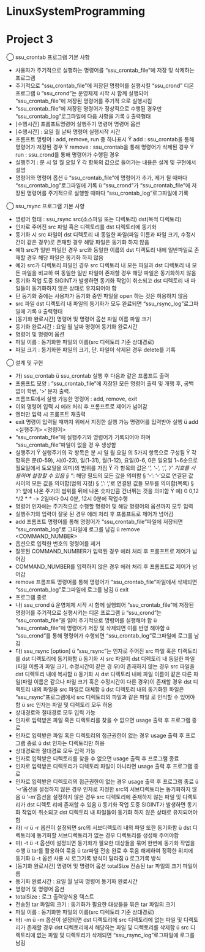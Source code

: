 # LinuxSystemProgramming
# Project 3

◯ ssu_crontab 프로그램 기본 사항
- 사용자가 주기적으로 실행하는 명령어를 “ssu_crontab_file”에 저장 및 삭제하는 프로그램
- 주기적으로 “ssu_crontab_file”에 저장된 명령어를 실행시킬 “ssu_crond” 디몬 프로그램
ü “ssu_crond”는 운영체제 시작 시 함께 실행되어 “ssu_crontab_file”에 저장된 명령어를 주기적
으로 실행시킴
- “ssu_crontab_file”에 저장된 명령어가 정상적으로 수행된 경우만 “ssu_crontab_log”로그파일에
다음 사항을 기록
ü 출력형태
- [수행시간] 프롬프트명령어 실행주기 명령어 명령어 옵션
- [수행시간] : 요일 월 날짜 명령어 실행시작 시간
- 프롬프트 명령어 : add, remove, run 중 하나표시
Ÿ add : ssu_crontab을 통해 명령어가 저장된 경우
Ÿ remove : ssu_crontab을 통해 명령어가 삭제된 경우
Ÿ run : ssu_crond를 통해 명령어가 수행된 경우
- 실행주기 : 분 시 일 월 요일
Ÿ 각 항목의 값으로 들어가는 내용은 설계 및 구현에서 설명
- 명령어와 명령어 옵션
ü “ssu_crontab_file”에 명령어가 추가, 제거 될 때마다 “ssu_crontab_log”로그파일에 기록
ü “ssu_crond”가 “ssu_crontab_file”에 저장된 명령어를 주기적으로 실행할 때마다
“ssu_crontab_log”로그파일에 기록

◯ ssu_rsync 프로그램 기본 사항
- 명령어 형태 : ssu_rsync src(소스파일 또는 디렉토리) dst(목적 디렉토리)
- 인자로 주어진 src 파일 혹은 디렉토리를 dst 디렉토리에 동기화
- 동기화 시 src 파일이 dst 디렉토리 내 동일한 파일(파일 이름과 파일 크기, 수정시간이 같은 경우)로
존재할 경우 해당 파일은 동기화 하지 않음
- 예1) src가 일반 파일인 경우 src와 동일한 이름의 dst 디렉토리 내에 일반파일로 존재할 경우 해당
파일은 동기화 하지 않음
- 예2) src가 디렉토리 파일인 경우 src 디렉토리 내 모든 파일과 dst 디렉토리 내 모든 파일을 비교하
여 동일한 일반 파일이 존재할 경우 해당 파일은 동기화하지 않음
- 동기화 작업 도중 SIGINT가 발생하면 동기화 작업이 취소되고 dst 디렉토리 내 파일들이 동기화하지
않은 상태로 유지되어야 함
- 단 동기화 중에는 사용자가 동기화 중인 파일을 open 하는 것은 허용하지 않음
- src 파일 dst 디렉토리 내 파일의 동기화가 모두 완료되면 “ssu_rsync_log”로그파일에 기록
ü 출력형태
- [동기화 완료시간] 명령어 및 명령어 옵션
파일 이름 파일 크기
- 동기화 완료시간 : 요일 월 날짜 명령어 동기화 완료시간
- 명령어 및 명령어 옵션
- 파일 이름 : 동기화한 파일의 이름(src 디렉토리 기준 상대경로)
- 파일 크기 : 동기화한 파일의 크기, 단. 파일이 삭제된 경우 delete를 기록

◯ 설계 및 구현
- 가) ssu_crontab
ü ssu_crontab 실행 후 다음과 같은 프롬프트 출력
- 프롬프트 모양 : “ssu_crontab_file”에 저장된 모든 명령어 출력 및 개행 후, 공백 없이 학번,
‘>’ 문자 출력.
- 프롬프트에서 실행 가능한 명령어 : add, remove, exit
- 이외 명령어 입력 시 에러 처리 후 프롬프트로 제어가 넘어감
- 엔터만 입력 시 프롬프트 재출력
- exit 명령이 입력될 때까지 위에서 지정한 실행 가능 명령어를 입력받아 실행
ü add <실행주기> <명령어>
- “ssu_crontab_file”에 실행주기와 명령어가 기록되어야 하며 “ssu_crontab_file”파일이 없을 경
우 생성함
- 실행주기
Ÿ 실행주기의 각 항목은 분 시 일 월 요일 의 5가지 항목으로 구성됨
Ÿ 각 항목은 분(0-59), 시(0-23), 일(1-31), 월(1-12), 요일(0-6, 0은 일요일 1~6순으로 월요일에서
토요일을 의미)의 범위를 가짐
Ÿ 각 항목의 값은 ‘*’, ‘-’, ‘,’, ‘/’ 기호를 사용하여 설정할 수 있음
§ ‘*’: 해당 필드의 모든 값을 의미함
§ ‘-’: ‘-’으로 연결된 값 사이의 모든 값을 의미함(범위 지정)
§ ‘,’: ‘,’로 연결된 값들 모두를 의미함(목록)
§ ‘/’: 앞에 나온 주기의 범위를 뒤에 나온 숫자만큼 건너뛰는 것을 의미함
Ÿ 예) 0 0,12 */2 * * -> 2일마다 0시 0분, 12시 0분에 작업수행
- 명령어 인자에는 주기적으로 수행할 명령어 및 해당 명령어의 옵션까지 모두 입력
- 실행주기의 입력이 잘못 된 경우 에러 처리 후 프롬프트로 제어가 넘어감
- add 프롬프트 명령어를 통해 명령어가 “ssu_crontab_file”파일에 저장되면 “ssu_crontab_log”로
그파일에 로그를 남김
ü remove <COMMAND_NUMBER>
- 옵션으로 입력한 번호의 명령어를 제거
- 잘못된 COMMAND_NUMBER가 입력된 경우 에러 처리 후 프롬프트로 제어가 넘어감
- COMMAND_NUMBER를 입력하지 않은 경우 에러 처리 후 프롬프트로 제어가 넘어감
- remove 프롬프트 명령어를 통해 명령어가 “ssu_crontab_file”파일에서 삭제되면
“ssu_crontab_log”로그파일에 로그를 남김
ü exit
- 프로그램 종료
- 나) ssu_crond
ü 운영체제 시작 시 함께 실행되어 “ssu_crontab_file”에 저장된 명령어를 주기적으로 실행시키는
디몬 프로그램
ü “ssu_crond”는 “ssu_crontab_file”을 읽어 주기적으로 명령어를 실행해야 함
ü “ssu_crontab_file”에 명령어가 저장 및 삭제되면 이를 반영 해야함
ü “ssu_crond”를 통해 명령어가 수행되면 “ssu_crontab_log”로그파일에 로그를 남김
- 다) ssu_rsync [option] <src> <dst>
ü “ssu_rsync”는 인자로 주어진 src 파일 혹은 디렉토리를 dst 디렉토리에 동기화함
ü 동기화 시 src 파일이 dst 디렉토리 내 동일한 파일(파일 이름과 파일 크기, 수정시간이 같은 경
우)이 존재하지 않는 경우 src 파일을 dst 디렉토리 내에 복사함
ü 동기화 시 dst 디렉토리 내에 파일 이름이 같은 다른 파일(파일 이름은 같으나 파일 크기 혹은
수정시간이 다른 경우)이 존재할 경우 dst 디렉토리 내의 파일을 src 파일로 대체함
ü dst 디렉토리 내의 동기화된 파일은 “ssu_rsync”프로그램에서 src 디렉토리의 파일과 같은 파일
로 인식할 수 있어야함
ü src 인자는 파일 및 디렉토리 모두 허용
- 상대경로와 절대경로 모두 입력 가능
- 인자로 입력받은 파일 혹은 디렉토리를 찾을 수 없으면 usage 출력 후 프로그램 종료
- 인자로 입력받은 파일 혹은 디렉토리의 접근권한이 없는 경우 usage 출력 후 프로그램 종료
ü dst 인자는 디렉토리만 허용
- 상대경로와 절대경로 모두 입력 가능
- 인자로 입력받은 디렉토리를 찾을 수 없으면 usage 출력 후 프로그램 종료
- 인자로 입력받은 디렉토리가 디렉토리 파일이 아니라면 usage 출력 후 프로그램 종료
- 인자로 입력받은 디렉토리의 접근권한이 없는 경우 usage 출력 후 프로그램 종료
ü ‘-r’옵션을 설정하지 않은 경우 인자로 지정한 src의 서브디렉토리는 동기화하지 않음
ü ‘-m’옵션을 설정하지 않은 경우 src 디렉토리에 존재하지 않는 파일 및 디렉토리가 dst 디렉토
리에 존재할 수 있음
ü 동기화 작업 도중 SIGINT가 발생하면 동기화 작업이 취소되고 dst 디렉토리 내 파일들이 동기화
하지 않은 상태로 유지되어야 함
- 라) -r
ü -r 옵션이 설정되면 src의 서브디렉토리 내의 파일 또한 동기화함
ü dst 디렉토리에 동기화할 서브디렉토리가 없는 경우 디렉토리를 생성해 주어야함
- 마) -t
ü -t 옵션이 설정되면 동기화가 필요한 대상들을 묶어 한번에 동기화 작업을 수행
ü tar를 활용하여 묶음
ü tar파일 전송 완료 후 묶음 해제하여 정확한 위치에 동기화
ü -t 옵션 사용 시 로그기록 방식이 달라짐
ü 로그기록 방식
- [동기화 완료시간] 명령어 및 명령어 옵션
totalSize 전송된 tar 파일의 크기
파일이름
- 동기화 완료시간 : 요일 월 날짜 명령어 동기화 완료시간
- 명령어 및 명령어 옵션
- totalSize : 로그 출력양식용 텍스트
- 전송된 tar 파일의 크기 : 동기화가 필요한 대상들을 묶은 tar 파일의 크기
- 파일 이름 : 동기화한 파일의 이름(src 디렉토리 기준 상대경로)
- 바) -m
ü -m 옵션이 설정되면 dst 디렉토리에 src 디렉토리에 없는 파일 및 디렉토리가 존재할 경우 dst
디렉토리에서 해당하는 파일 및 디렉토리를 삭제함
ü src 디렉토리에 없는 파일 및 디렉토리가 삭제되면 “ssu_rsync_log”로그파일에 로그를 남김
